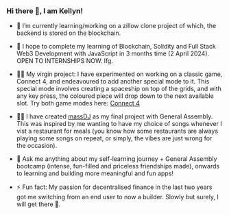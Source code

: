### Hi there :raised_hands:, I am Kellyn!

- 🔭 I’m currently learning/working on a zillow clone project of which, the backend is stored on the blockchain.

- 🌱 I hope to complete my learning of Blockchain, Solidity and Full Stack Web3 Development with JavaScript in 3 months time (2 April 2024). OPEN TO INTERNSHIPS NOW. lfg.

- :large_blue_circle::red_circle: My virgin project: I have experimented on working on a classic game, Connect 4, and endeavoured to add another special mode to it. This special mode involves creating a spaceship on top of the grids, and with any key press, the coloured piece will drop down to the next available slot. Try both game modes here: [Connect 4](https://4game.netlify.app/)

- :large_blue_circle::red_circle: I have created [massDJ](https://github.com/kellynwong/massDJ) as my final project with General Assembly. This was inspired by me wanting to have my choice of songs whenever I vist a restaurant for meals (you know how some restaurants are always playing some songs on repeat, or simply, the vibes are just wrong for the occasion).

- 💬 Ask me anything about my self-learning journey + General Assembly bootcamp (intense, fun-filled and priceless friendships made), onwards to learning and building more meaningful and fun apps!

- ⚡ Fun fact: My passion for decentralised finance in the last two years got me switching from an end user to now a builder. Slowly but surely, I will get there :muscle:.
